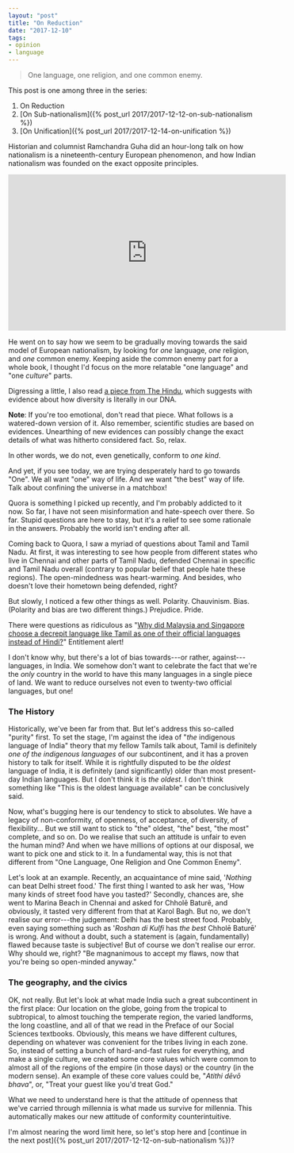 ```yaml
---
layout: "post"
title: "On Reduction"
date: "2017-12-10"
tags:
- opinion
- language
---
```


> One language, one religion, and one common enemy.

This post is one among three in the series:

1. On Reduction
2. [On Sub-nationalism]({% post_url 2017/2017-12-12-on-sub-nationalism %})
3. [On Unification]({% post_url 2017/2017-12-14-on-unification %})

Historian and columnist Ramchandra Guha did an hour-long talk on how nationalism is a nineteenth-century European phenomenon, and how Indian nationalism was founded on the exact opposite principles.

<iframe width="560" height="315" src="https://www.youtube-nocookie.com/embed/oLmcaEM0NRs?start=147&amp;end=248&amp;rel=0&amp;showinfo=0" frameborder="0" gesture="media" allow="encrypted-media" allowfullscreen></iframe>

He went on to say how we seem to be gradually moving towards the said model of European nationalism, by looking for _one_ language, _one_ religion, and _one_ common enemy. Keeping aside the common enemy part for a whole book, I thought I'd focus on the more relatable "one language" and "one _culture_" parts.

Digressing a little, I also read [a piece from The Hindu](http://www.thehindu.com/sci-tech/science/how-genetics-is-settling-the-aryan-migration-debate/article19090301.ece), which suggests with evidence about how diversity is literally in our DNA.

**Note**: If you're too emotional, don't read that piece. What follows is a watered-down version of it. Also remember, scientific studies are based on evidences. Unearthing of new evidences can possibly change the exact details of what was hitherto considered fact. So, relax.

In other words, we do not, even genetically, conform to _one kind_.

And yet, if you see today, we are trying desperately hard to go towards "One". We all want "one" way of life. And we want "the best" way of life. Talk about confining the universe in a matchbox!

Quora is something I picked up recently, and I'm probably addicted to it now. So far, I have not seen misinformation and hate-speech over there. So far. Stupid questions are here to stay, but it's a relief to see some rationale in the answers. Probably the world isn't ending after all.

Coming back to Quora, I saw a myriad of questions about Tamil and Tamil Nadu. At first, it was interesting to see how people from different states who live in Chennai and other parts of Tamil Nadu, defended Chennai in specific and Tamil Nadu overall (contrary to popular belief that people hate these regions). The open-mindedness was heart-warming. And besides, who doesn't love their hometown being defended, right?

But slowly, I noticed a few other things as well. Polarity. Chauvinism. Bias. (Polarity and bias are two different things.) Prejudice. Pride.

There were questions as ridiculous as "[Why did Malaysia and Singapore choose a decrepit language like Tamil as one of their official languages instead of Hindi?](https://www.quora.com/Why-did-Malaysia-and-Singapore-choose-a-decrepit-language-like-Tamil-as-one-of-their-official-languages-instead-of-Hindi?srid=pKBV)" Entitlement alert!

I don't know why, but there's a lot of bias towards---or rather, against---languages, in India. We somehow don't want to celebrate the fact that we're the _only_ country in the world to have this many languages in a single piece of land. We want to reduce ourselves not even to twenty-two official languages, but one!

### The History

Historically, we've been far from that. But let's address this so-called "purity" first. To set the stage, I'm against the idea of "_the_ indigenous language of India" theory that my fellow Tamils talk about, Tamil is definitely _one of the indigenous languages_ of our subcontinent, and it has a proven history to talk for itself. While it is rightfully disputed to be _the oldest_ language of India, it is definitely (and significantly) older than most present-day Indian languages. But I don't think it is _the oldest_. I don't think something like "This is the oldest language available" can be conclusively said.

Now, what's bugging here is our tendency to stick to absolutes. We have a legacy of non-conformity, of openness, of acceptance, of diversity, of flexibility... But we still want to stick to "the" oldest, "the" best, "the most" complete, and so on. Do we realise that such an attitude is unfair to even the human mind? And when we have millions of options at our disposal, we want to pick one and stick to it. In a fundamental way, this is not that different from "One Language, One Religion and One Common Enemy".

Let's look at an example. Recently, an acquaintance of mine said, '_Nothing_ can beat Delhi street food.' The first thing I wanted to ask her was, 'How many kinds of street food have you tasted?' Secondly, chances are, she went to Marina Beach in Chennai and asked for Chholē Baturē, and obviously, it tasted very different from that at Karol Bagh. But no, we don't realise our error---the judgement: Delhi has the best street food. Probably, even saying something such as '_Roshan di Kulfi_ has _the best_ Chholē Baturē' is wrong. And without a doubt, such a statement is (again, fundamentally) flawed because taste is subjective! But of course we don't realise our error. Why should we, right? "Be magnanimous to accept my flaws, now that you're being so open-minded anyway."

### The geography, and the civics

OK, not really. But let's look at what made India such a great subcontinent in the first place: Our location on the globe, going from the tropical to subtropical, to almost touching the temperate region, the varied landforms, the long coastline, and all of that we read in the Preface of our Social Sciences textbooks. Obviously, this means we have different cultures, depending on whatever was convenient for the tribes living in each zone. So, instead of setting a bunch of hard-and-fast rules for everything, and make a single culture, we created some core values which were common to almost all of the regions of the empire (in those days) or the country (in the modern sense). An example of these core values could be, "_Atithi dēvō bhava_", or, "Treat your guest like you'd treat God."

What we need to understand here is that the attitude of openness that we've carried through millennia is what made us survive for millennia. This automatically makes our new attitude of conformity counterintuitive.

I'm almost nearing the word limit here, so let's stop here and [continue in the next post]({% post_url 2017/2017-12-12-on-sub-nationalism %})?
